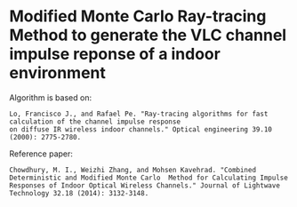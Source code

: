 Modified Monte Carlo Ray-tracing Method to generate the VLC channel impulse reponse of a indoor environment
===

Algorithm is based on: 

``` 
Lo, Francisco J., and Rafael Pe. "Ray-tracing algorithms for fast calculation of the channel impulse response
on diffuse IR wireless indoor channels." Optical engineering 39.10 (2000): 2775-2780.
```


Reference paper: 

```
Chowdhury, M. I., Weizhi Zhang, and Mohsen Kavehrad. "Combined Deterministic and Modified Monte Carlo  Method for Calculating Impulse Responses of Indoor Optical Wireless Channels." Journal of Lightwave Technology 32.18 (2014): 3132-3148.
```
